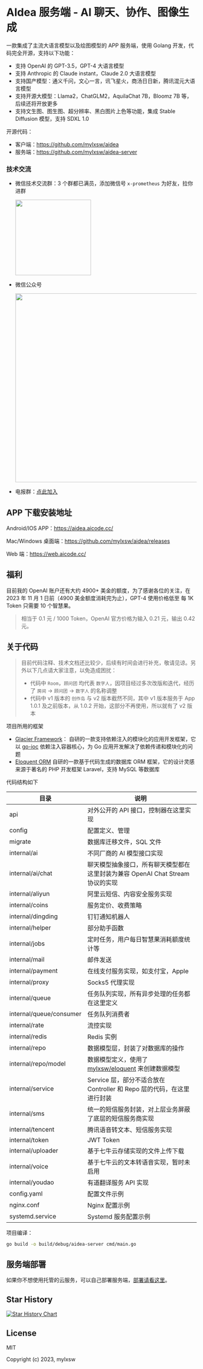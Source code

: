 # AIdea 服务端 - AI 聊天、协作、图像生成

一款集成了主流大语言模型以及绘图模型的 APP 服务端，使用 Golang 开发，代码完全开源，支持以下功能：

- 支持 OpenAI 的 GPT-3.5，GPT-4 大语言模型
- 支持 Anthropic 的 Claude instant，Claude 2.0 大语言模型
- 支持国产模型：通义千问，文心一言，讯飞星火，商汤日日新，腾讯混元大语言模型
- 支持开源大模型：Llama2，ChatGLM2，AquilaChat 7B，Bloomz 7B 等，后续还将开放更多
- 支持文生图、图生图、超分辨率、黑白图片上色等功能，集成 Stable Diffusion 模型，支持 SDXL 1.0

开源代码：

- 客户端：https://github.com/mylxsw/aidea
- 服务端：https://github.com/mylxsw/aidea-server

### 技术交流

- 微信技术交流群：3 个群都已满员，添加微信号 `x-prometheus` 为好友，拉你进群

    <img src="https://github.com/mylxsw/aidea/assets/2330911/655601c1-9371-4460-9657-c58521260336" width="200"/>

- 微信公众号

    <img src="https://github.com/mylxsw/aidea-server/assets/2330911/376a3b9f-eacd-45c6-9630-39eb720ba097" width="500" />

- 电报群：[点此加入](https://t.me/aideachat)

## APP 下载安装地址

Android/IOS APP：https://aidea.aicode.cc/

Mac/Windows 桌面端：https://github.com/mylxsw/aidea/releases

Web 端：https://web.aicode.cc/

## 福利

目前我的 OpenAI 账户还有大约 4900+ 美金的额度，为了感谢各位的关注，在 2023 年 11 月 1 日前（4900 美金额度消耗完为止），GPT-4 使用价格低至 每 1K Token 只需要 10 个智慧果。

> 相当于 0.1 元 / 1000 Token，OpenAI 官方价格为输入 0.21 元，输出 0.42 元。

## 关于代码

>  目前代码注释、技术文档还比较少，后续有时间会进行补充，敬请见谅。另外以下几点请大家注意，以免造成困扰：
>
> - 代码中 `Room`，`顾问团` 均代表 `数字人`，因项目经过多次改版和迭代，经历了 `房间` -> `顾问团` -> `数字人` 的名称调整
> - 代码中 v1 版本的 `创作岛` 与 v2 版本截然不同，其中 v1 版本服务于 App 1.0.1 及之前版本，从 1.0.2 开始，这部分不再使用，所以就有了
    v2 版本

项目所用的框架

- [Glacier Framework](https://github.com/mylxsw/glacier)： 自研的一款支持依赖注入的模块化的应用开发框架，它以 [go-ioc](https://github.com/mylxsw/go-ioc) 依赖注入容器核心，为 Go 应用开发解决了依赖传递和模块化的问题
- [Eloquent ORM](https://github.com/mylxsw/eloquent) 自研的一款基于代码生成的数据库 ORM 框架，它的设计灵感来源于著名的 PHP 开发框架 Laravel，支持 MySQL 等数据库

代码结构如下

| 目录 | 说明                                                                        |
| --- |---------------------------------------------------------------------------|
| api | 对外公开的 API 接口，控制器在这里实现                                                     |
| config | 配置定义、管理                                                                   |
| migrate | 数据库迁移文件，SQL 文件 |
| internal/ai | 不同厂商的 AI 模型接口实现                                                           |
| internal/ai/chat | 聊天模型抽象接口，所有聊天模型都在这里封装为兼容 OpenAI Chat Stream 协议的实现                         |
| internal/aliyun | 阿里云短信、内容安全服务实现                                                            |
| internal/coins | 服务定价、收费策略                                                                 |
| internal/dingding | 钉钉通知机器人                                                                   |
| internal/helper | 部分助手函数                                                                    |
| internal/jobs | 定时任务，用户每日智慧果消耗额度统计等                                                       |
| internal/mail | 邮件发送                                                                      |
| internal/payment | 在线支付服务实现，如支付宝，Apple                                                       |
| internal/proxy | Socks5 代理实现                                                               |
| internal/queue | 任务队列实现，所有异步处理的任务都在这里定义                                                    |
| internal/queue/consumer | 任务队列消费者                                                                   |
| internal/rate | 流控实现                                                                      |
| internal/redis | Redis 实例                                                                  |
| internal/repo | 数据模型层，封装了对数据库的操作                                                          |
| internal/repo/model | 数据模型定义，使用了 [mylxsw/eloquent](https://github.com/mylxsw/eloquent)  来创建数据模型 |
| internal/service | Service 层，部分不适合放在 Controller 和 Repo 层的代码，在这里进行封装 |
| internal/sms | 统一的短信服务封装，对上层业务屏蔽了底层的短信服务商实现 |
| internal/tencent | 腾讯语音转文本、短信服务实现 |
| internal/token | JWT Token |
| internal/uploader | 基于七牛云存储实现的文件上传下载 |
| internal/voice |  基于七牛云的文本转语音实现，暂时未启用 |
| internal/youdao | 有道翻译服务 API 实现 |
| config.yaml | 配置文件示例 |
| nginx.conf | Nginx 配置示例 |
| systemd.service | Systemd 服务配置示例 |

项目编译：

```bash
go build -o build/debug/aidea-server cmd/main.go
```

## 服务端部署

如果你不想使用托管的云服务，可以自己部署服务端，[部署请看这里](./docs/deploy.md)。

## Star History

<a href="https://star-history.com/#mylxsw/aidea-server">
  <picture>
    <source media="(prefers-color-scheme: dark)" srcset="https://api.star-history.com/svg?repos=mylxsw/aidea-server&type=Date&theme=dark" />
    <source media="(prefers-color-scheme: light)" srcset="https://api.star-history.com/svg?repos=mylxsw/aidea-server&type=Date" />
    <img alt="Star History Chart" src="https://api.star-history.com/svg?repos=mylxsw/aidea-server&type=Date" />
  </picture>
</a>

## License

MIT

Copyright (c) 2023, mylxsw
